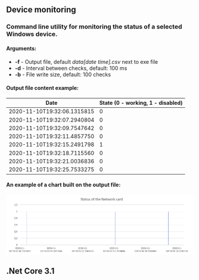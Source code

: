 ## Device monitoring

### Command line utility for monitoring the status of a selected Windows device.

#### Arguments:

 - **-f** - Output file, default *data[date time].csv* next to exe file
 - **-d** - Interval between checks, default: 100 ms
 - **-b** - File write size, default: 100 checks

#### Output file content example:

| Date | State (0 - working, 1 - disabled) |
|--|--|
| 2020-11-10T19:32:06.1315815 | 0 |
| 2020-11-10T19:32:07.2940804 | 0 |
| 2020-11-10T19:32:09.7547642 | 0 |
| 2020-11-10T19:32:11.4857750 | 0 |
| 2020-11-10T19:32:15.2491798 | 1 |
| 2020-11-10T19:32:18.7115560 | 0 |
| 2020-11-10T19:32:21.0036836 | 0 |
| 2020-11-10T19:32:25.7533275 | 0 |

#### An example of a chart built on the output file:
[![enter image description here](https://raw.githubusercontent.com/verloka/DeviceMonitoring/master/merch/chart.png)](https://github.com/verloka/DeviceMonitoring)


## .Net Core 3.1
